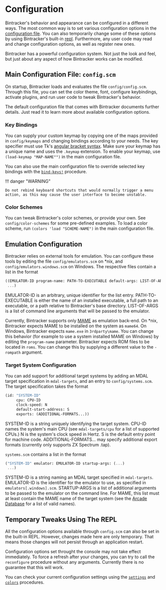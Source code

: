 # Configuration

Bintracker's behavior and appearance can be configured in a different ways. The most common way is to set various configuration options in the [configuration file](#main-configuration-file-configscm). You can also temporarily change some of these options by using Bintracker's built-in [repl](#temporary-tweaks-using-the-repl). Furthermore, any user code may read and change configuration options, as well as register new ones.

Bintracker has a powerful configuration system. Not just the look and feel, but just about any aspect of how Bintracker works can be modified.


## Main Configuration File: `config.scm`

On startup, Bintracker loads and evaluates the file `config/config.scm`. Through this file, you can set the color theme, font, configure keybindings, activate plugins, and run user code to tweak Bintracker's behavior.

The default configuration file that comes with Bintracker documents further details. Just read it to learn more about available configuration options.


### Key Bindings

You can supply your custom keymap by copying one of the maps provided in `config/keymaps` and changing bindings according to your needs. The key specifier must use Tk's [angular bracket syntax](https://www.tcl.tk/man/tcl8.6/TkCmd/bind.htm). Make sure your keymap has a unique name and uses the `.keymap` extension. To enable your keymap, use `(load-keymap "MAP-NAME"")` in the main configuration file.

You can also use the main configuration file to override selected key bindings with the [`bind-keys!`](generated/bt-state.md#def-bind-keys!) procedure.

!!! danger "WARNING"

    Do not rebind keyboard shortcuts that would normally trigger a menu action, as this may cause the user interface to become unstable.


### Color Schemes

You can tweak Bintracker's color schemes, or provide your own. See `config/color-schemes` for some pre-defined examples. To load a color scheme, run `(colors 'load "SCHEME-NAME")` in the main configuration file.


## Emulation Configuration

Bintracker relies on external tools for emulation. You can configure these tools by editing the file `config/emulators.scm` on *nix, and `config/emulators.windows.scm` on Windows. The respective files contain a list in the format

```scheme
((EMULATOR-ID program-name: PATH-TO-EXECUTABLE default-args: LIST-OF-ARGS)
 ...)
```

EMULATOR-ID is an arbitrary, unique identifier for the list entry. PATH-TO-EXECUTABLE is either the name of an installed executable, a full path to an executable, or a path relative to Bintracker's base directory. LIST-OF-ARGS is a list of command line arguments that will be passed to the emulator.

Currently, Bintracker supports only [MAME](https://www.mamedev.org/) as emulation back-end. On *nix, Bintracker expects MAME to be installed on the system as `mame64`. On Windows, Bintracker expects `mame.exe` in `3rdparty\mame`. You can change this behavior (for example to use a system installed MAME on Windows) by editing the `program-name` parameter. Bintracker expects ROM files to be located in `roms`. You can change this by supplying a different value to the `-rompath` argument.

### Target System Configuration

You can add support for additional target systems by adding an MDAL target specification in `mdal-targets`, and an entry to `config/systems.scm`. The target specification takes the format

```scheme
(id: "SYSTEM-ID"
     cpu: CPU-ID
     clock-speed: N
     default-start-address: S
     exports: (ADDITIONAL-FORMATS...))
```

SYSTEM-ID is a string uniquely identifying the target system. CPU-ID names the system's main CPU (see `mdal-targets/cpu` for a list of supported CPUs.) N is the system's clock speed in Hertz. S is the default entry point for machine code. ADDITIONAL-FORMATS... may specify additional export formats (currently only supports ZX Spectrum .tap).

`systems.scm` contains a list in the format

```scheme
("SYSTEM-ID" emulator: EMULATOR-ID startup-args: (...)
 ...)
```

SYSTEM-ID is a string naming an MDAL target specified in `mdal-targets`. EMULATOR-ID is the identifier for the emulator to use, as specified in `emulators[.windows].scm`. STARTUP-ARGS is a list of additional arguments to be passed to the emulator on the command line. For MAME, this list must at least contain the MAME name of the target system (see the [Arcade Database](http://adb.arcadeitalia.net/) for a list of valid names).


## Temporary Tweaks Using The REPL

All the configuration options available through `config.scm` can also be set in the built-in REPL. However, changes made here are only temporary. That means those changes will not persist through an application restart.

Configuration options set throught the console may not take effect immediately. To force a refresh after your changes, you can try to call the `reconfigure` procedure without any arguments. Currently there is no guarantee that this will work.

You can check your current configuration settings using the [`settings`](generated/bt-types.md) and [`colors`](generated/bt-types.md) procedures.

